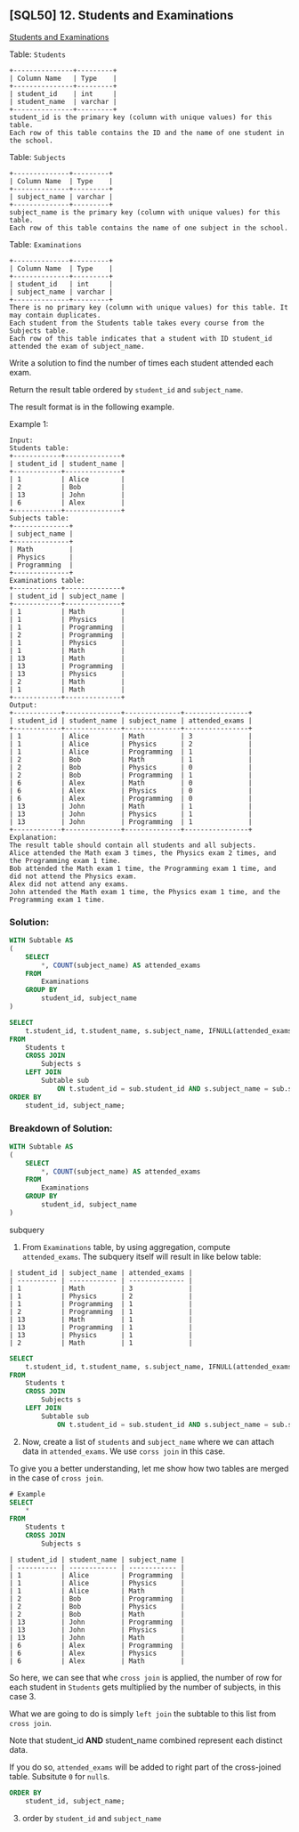 ## [SQL50] 12. Students and Examinations
[Students and Examinations](https://leetcode.com/problems/students-and-examinations/?envType=study-plan-v2&envId=top-sql-50)

Table: `Students`

```
+---------------+---------+
| Column Name   | Type    |
+---------------+---------+
| student_id    | int     |
| student_name  | varchar |
+---------------+---------+
student_id is the primary key (column with unique values) for this table.
Each row of this table contains the ID and the name of one student in the school.
```

Table: `Subjects`

```
+--------------+---------+
| Column Name  | Type    |
+--------------+---------+
| subject_name | varchar |
+--------------+---------+
subject_name is the primary key (column with unique values) for this table.
Each row of this table contains the name of one subject in the school.
```

Table: `Examinations`

```
+--------------+---------+
| Column Name  | Type    |
+--------------+---------+
| student_id   | int     |
| subject_name | varchar |
+--------------+---------+
There is no primary key (column with unique values) for this table. It may contain duplicates.
Each student from the Students table takes every course from the Subjects table.
Each row of this table indicates that a student with ID student_id attended the exam of subject_name.
```


Write a solution to find the number of times each student attended each exam.

Return the result table ordered by `student_id` and `subject_name`.

The result format is in the following example.

 

Example 1:

```
Input: 
Students table:
+------------+--------------+
| student_id | student_name |
+------------+--------------+
| 1          | Alice        |
| 2          | Bob          |
| 13         | John         |
| 6          | Alex         |
+------------+--------------+
Subjects table:
+--------------+
| subject_name |
+--------------+
| Math         |
| Physics      |
| Programming  |
+--------------+
Examinations table:
+------------+--------------+
| student_id | subject_name |
+------------+--------------+
| 1          | Math         |
| 1          | Physics      |
| 1          | Programming  |
| 2          | Programming  |
| 1          | Physics      |
| 1          | Math         |
| 13         | Math         |
| 13         | Programming  |
| 13         | Physics      |
| 2          | Math         |
| 1          | Math         |
+------------+--------------+
Output: 
+------------+--------------+--------------+----------------+
| student_id | student_name | subject_name | attended_exams |
+------------+--------------+--------------+----------------+
| 1          | Alice        | Math         | 3              |
| 1          | Alice        | Physics      | 2              |
| 1          | Alice        | Programming  | 1              |
| 2          | Bob          | Math         | 1              |
| 2          | Bob          | Physics      | 0              |
| 2          | Bob          | Programming  | 1              |
| 6          | Alex         | Math         | 0              |
| 6          | Alex         | Physics      | 0              |
| 6          | Alex         | Programming  | 0              |
| 13         | John         | Math         | 1              |
| 13         | John         | Physics      | 1              |
| 13         | John         | Programming  | 1              |
+------------+--------------+--------------+----------------+
Explanation: 
The result table should contain all students and all subjects.
Alice attended the Math exam 3 times, the Physics exam 2 times, and the Programming exam 1 time.
Bob attended the Math exam 1 time, the Programming exam 1 time, and did not attend the Physics exam.
Alex did not attend any exams.
John attended the Math exam 1 time, the Physics exam 1 time, and the Programming exam 1 time.
```

### Solution: 

```sql
WITH Subtable AS
(
    SELECT 
        *, COUNT(subject_name) AS attended_exams
    FROM 
        Examinations
    GROUP BY 
        student_id, subject_name
)

SELECT 
    t.student_id, t.student_name, s.subject_name, IFNULL(attended_exams, 0) AS attended_exams
FROM 
    Students t
    CROSS JOIN 
        Subjects s
    LEFT JOIN 
        Subtable sub 
            ON t.student_id = sub.student_id AND s.subject_name = sub.subject_name
ORDER BY 
    student_id, subject_name;
```

### Breakdown of Solution:

```sql
WITH Subtable AS
(
    SELECT 
        *, COUNT(subject_name) AS attended_exams
    FROM 
        Examinations
    GROUP BY 
        student_id, subject_name
)
```
subquery

1. From `Examinations` table, by using aggregation, compute `attended_exams`. The subquery itself will result in like below table:

```
| student_id | subject_name | attended_exams |
| ---------- | ------------ | -------------- |
| 1          | Math         | 3              |
| 1          | Physics      | 2              |
| 1          | Programming  | 1              |
| 2          | Programming  | 1              |
| 13         | Math         | 1              |
| 13         | Programming  | 1              |
| 13         | Physics      | 1              |
| 2          | Math         | 1              |
```


```sql
SELECT 
    t.student_id, t.student_name, s.subject_name, IFNULL(attended_exams, 0) AS attended_exams
FROM 
    Students t
    CROSS JOIN 
        Subjects s
    LEFT JOIN 
        Subtable sub 
            ON t.student_id = sub.student_id AND s.subject_name = sub.subject_name
```
2. Now, create a list of `students` and `subject_name` where we can attach data in `attended_exams`. We use `corss join` in this case.

To give you a better understanding, let me show how two tables are merged in the case of `cross join`.

```sql
# Example
SELECT 
    *
FROM 
    Students t
    CROSS JOIN 
        Subjects s
```

```
| student_id | student_name | subject_name |
| ---------- | ------------ | ------------ |
| 1          | Alice        | Programming  |
| 1          | Alice        | Physics      |
| 1          | Alice        | Math         |
| 2          | Bob          | Programming  |
| 2          | Bob          | Physics      |
| 2          | Bob          | Math         |
| 13         | John         | Programming  |
| 13         | John         | Physics      |
| 13         | John         | Math         |
| 6          | Alex         | Programming  |
| 6          | Alex         | Physics      |
| 6          | Alex         | Math         |
```

So here, we can see that whe `cross join` is applied, the number of row for each student in `Students` gets multiplied by the number of subjects, in this case 3.

What we are going to do is simply `left join` the subtable to this list from `cross join`. 

Note that student_id **AND** student_name combined represent each distinct data.

If you do so, `attended_exams` will be added to right part of the cross-joined table. Subsitute `0` for `null`s.

```sql
ORDER BY 
    student_id, subject_name;
```

3. order by `student_id` and `subject_name`
